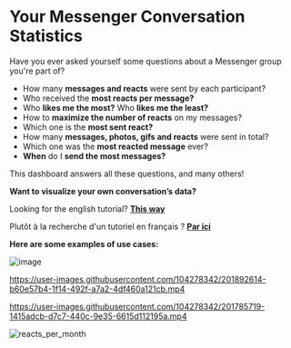 # Your Messenger Conversation Statistics

Have you ever asked yourself some questions about a Messenger group you're part of?

 - How many **messages and reacts** were sent by each participant?
 - Who received the **most reacts per message?**
 - Who **likes me the most?** Who **likes me the least?**
 - How to **maximize the number of reacts** on my messages?
 - Which one is the **most sent react?**
 - How many **messages, photos, gifs and reacts** were sent in total?
 - Which one was the **most reacted message** ever? 
 - **When** do I **send the most messages?**
 
This dashboard answers all these questions, and many others!

**Want to visualize your own conversation’s data?**

Looking for the english tutorial? **[This way](https://github.com/CyprienBariant/Your-Messenger-Conversation-Statistics/tree/main/English%20Version)**

Plutôt à la recherche d'un tutoriel en français ? **[Par ici](https://github.com/CyprienBariant/Your-Messenger-Conversation-Statistics/tree/main/French%20Version)**

**Here are some examples of use cases:**

![image](https://user-images.githubusercontent.com/104278342/200952343-9f736366-3d7f-4f03-9323-044252b3d987.png)

https://user-images.githubusercontent.com/104278342/201892614-b60e57b4-1f14-492f-a7a2-4df460a121cb.mp4

https://user-images.githubusercontent.com/104278342/201785719-1415adcb-d7c7-440c-9e35-6615d112195a.mp4

![reacts_per_month](https://user-images.githubusercontent.com/104278342/201782592-b0230a8d-851f-43e2-935e-d3138722e9c1.gif)

